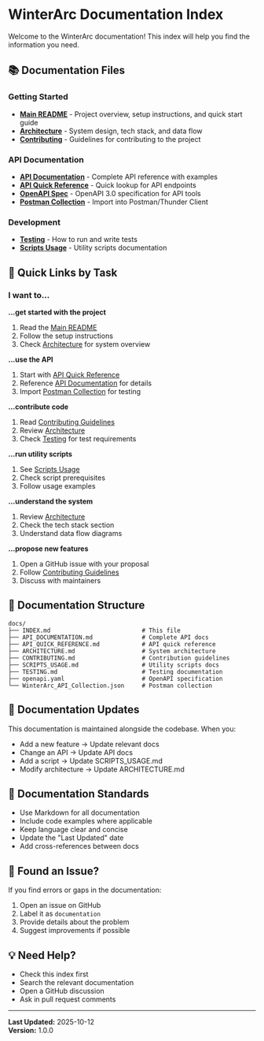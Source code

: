 # WinterArc Documentation Index

Welcome to the WinterArc documentation! This index will help you find the information you need.

## 📚 Documentation Files

### Getting Started
- **[Main README](../README.md)** - Project overview, setup instructions, and quick start guide
- **[Architecture](./ARCHITECTURE.md)** - System design, tech stack, and data flow
- **[Contributing](./CONTRIBUTING.md)** - Guidelines for contributing to the project

### API Documentation
- **[API Documentation](./API_DOCUMENTATION.md)** - Complete API reference with examples
- **[API Quick Reference](./API_QUICK_REFERENCE.md)** - Quick lookup for API endpoints
- **[OpenAPI Spec](./openapi.yaml)** - OpenAPI 3.0 specification for API tools
- **[Postman Collection](./WinterArc_API_Collection.json)** - Import into Postman/Thunder Client

### Development
- **[Testing](./TESTING.md)** - How to run and write tests
- **[Scripts Usage](./SCRIPTS_USAGE.md)** - Utility scripts documentation


## 🚀 Quick Links by Task

### I want to...

**...get started with the project**
1. Read the [Main README](../README.md)
2. Follow the setup instructions
3. Check [Architecture](./ARCHITECTURE.md) for system overview

**...use the API**
1. Start with [API Quick Reference](./API_QUICK_REFERENCE.md)
2. Reference [API Documentation](./API_DOCUMENTATION.md) for details
3. Import [Postman Collection](./WinterArc_API_Collection.json) for testing

**...contribute code**
1. Read [Contributing Guidelines](./CONTRIBUTING.md)
2. Review [Architecture](./ARCHITECTURE.md)
3. Check [Testing](./TESTING.md) for test requirements

**...run utility scripts**
1. See [Scripts Usage](./SCRIPTS_USAGE.md)
2. Check script prerequisites
3. Follow usage examples

**...understand the system**
1. Review [Architecture](./ARCHITECTURE.md)
2. Check the tech stack section
3. Understand data flow diagrams

**...propose new features**
1. Open a GitHub issue with your proposal
2. Follow [Contributing Guidelines](./CONTRIBUTING.md)
3. Discuss with maintainers

## 📖 Documentation Structure

```
docs/
├── INDEX.md                          # This file
├── API_DOCUMENTATION.md              # Complete API docs
├── API_QUICK_REFERENCE.md            # API quick reference
├── ARCHITECTURE.md                   # System architecture
├── CONTRIBUTING.md                   # Contribution guidelines
├── SCRIPTS_USAGE.md                  # Utility scripts docs
├── TESTING.md                        # Testing documentation
├── openapi.yaml                      # OpenAPI specification
└── WinterArc_API_Collection.json     # Postman collection
```

## 🔄 Documentation Updates

This documentation is maintained alongside the codebase. When you:
- Add a new feature → Update relevant docs
- Change an API → Update API docs
- Add a script → Update SCRIPTS_USAGE.md
- Modify architecture → Update ARCHITECTURE.md

## 📝 Documentation Standards

- Use Markdown for all documentation
- Include code examples where applicable
- Keep language clear and concise
- Update the "Last Updated" date
- Add cross-references between docs

## 🐛 Found an Issue?

If you find errors or gaps in the documentation:
1. Open an issue on GitHub
2. Label it as `documentation`
3. Provide details about the problem
4. Suggest improvements if possible

## 💡 Need Help?

- Check this index first
- Search the relevant documentation
- Open a GitHub discussion
- Ask in pull request comments

---

**Last Updated:** 2025-10-12  
**Version:** 1.0.0

